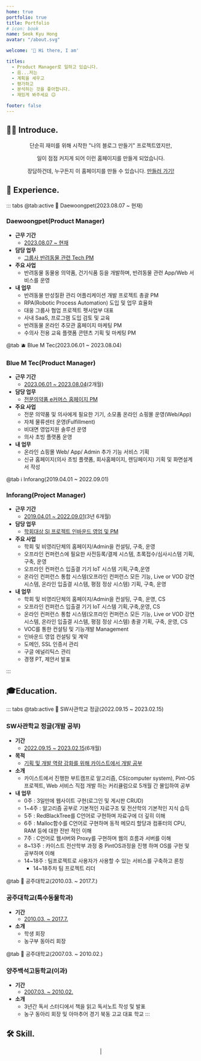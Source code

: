 ```yaml
---
home: true
portfolio: true
title: Portfolio
# icon: book
name: Seok Kyu Hong
avatar: "/about.svg"

welcome: '👋 Hi there, I am'

titles:
  - Product Manager로 일하고 있습니다.
  - 음...저는
  - 계획을 세우고
  - 평가하고
  - 분석하는 것을 좋아합니다. 
  - 재밌게 봐주세요 😉

footer: false
---
```


## 🙇‍♂️ Introduce.
<center>
단순히 재미를 위해 시작한 "나의 블로그 만들기" 프로젝트였지만,

일이 점점 커지게 되어 이런 홈페이지를 만들게 되었습니다. 

장담하건데, 누구든지 이 홈페이지를 만들 수 있습니다. 
[만들러 가기!](https://theme-hope.vuejs.press/)

</center>

## 💼 Experience.

<!-- >[!tip]
>상세한 포트폴리오는 해당 [링크(비공개)](https://levih.me/blog/portfolio)에서 확인 가능 합니다. 비밀번호는 비밀🤫 -->

::: tabs
@tab:active 🐻 Daewoongpet(2023.08.07 ~ 현재)
<!-- tab 1 content -->
### Daewoongpet(Product Manager)
- **근무 기간**
  - <u>2023.08.07 ~ 현재</u>
- **담당 업무**
  - <u>그룹사 반려동물 관련 Tech PM</u>
- **주요 사업**
  - 반려동물 동물용 의약품, 건기식품 등을 개발하며, 반려동물 관련 App/Web 서비스를 운영
- **내 업무**
  - 반려동물 만성질환 관리 어플리케이션 개발 프로젝트 총괄 PM
  - RPA(Robotic Process Automation) 도입 및 업무 효율화
  - 대웅 그룹사 협업 프로젝트 펫사업부 대표
  - 사내 SaaS, 프로그램 도입 검토 및 교육
  - 반려동물 온라인 추모관 홈페이지 마케팅 PM
  - 수의사 전용 교육 플랫폼 콘텐츠 기획 및 마케팅 PM

@tab 🫐 Blue M Tec(2023.06.01 ~ 2023.08.04)
<!-- tab 2 content -->
### Blue M Tec(Product Manager)
- **근무 기간**
  - <u>2023.06.01 ~ 2023.08.04</u>(2개월)
- **담당 업무**
  - <u>전문의약품 e커머스 홈페이지 PM</u>
- **주요 사업**
  - 전문 의약품 및 의사에게 필요한 기기, 소모품 온라인 쇼핑몰 운영(Web/App)
  - 자체 물류센터 운영(Fulfillment)
  - 비대면 영업지원 솔루션 운영
  - 의사 초빙 플랫폼 운영
- **내 업무**
  - 온라인 쇼핑몰 Web/ App/ Admin 추가 기능 서비스 기획
  - 신규 홈페이지(의사 초빙 플랫폼, 회사홈페이지, 렌딩페이지) 기획 및 화면설계서 작성

@tab ℹ️ Inforang(2019.04.01 ~ 2022.09.01)
<!-- tab 3 content -->
### Inforang(Project Manager)
- **근무 기간**
  - <u>2019.04.01 ~ 2022.09.01</u>(3년 6개월)
- **담당 업무**
  - <u>학회대상 SI 프로젝트 인바운드 영업 및 PM</u>
- **주요 사업**
  - 학회 및 비영리단체의 홈페이지/Admin을 컨설팅, 구축, 운영
  - 오프라인 컨퍼런스에 필요한 사전등록/결제 시스템, 초록접수/심사시스템 기획,구축, 운영
  - 오프라인 컨퍼런스 입출결 기기 IoT 시스템 기획,구축,운영
  - 온라인 컨퍼런스 통합 시스템(오프라인 컨퍼런스 모든 기능, Live or VOD 강연 시스템, 온라인 입출결 시스템, 평점 정상 시스템) 기획, 구축, 운영
- **내 업무**
  - 학회 및 비영리단체의 홈페이지/Admin을 컨설팅, 구축, 운영, CS
  - 오프라인 컨퍼런스 입출결 기기 IoT 시스템 기획,구축,운영, CS
  - 온라인 컨퍼런스 통합 시스템(오프라인 컨퍼런스 모든 기능, Live or VOD 강연 시스템, 온라인 입출결 시스템, 평점 정상 시스템) 총괄 기획, 구축, 운영, CS
  - VOC를 통한 컨설팅 및 기능개발 Management
  - 인바운드 영업 컨설팅 및 계약
  - 도메인, SSL 인증서 관리
  - 구글 에널리틱스 관리
  - 경쟁 PT, 제안서 발표

:::

## 🎓Education.

::: tabs
@tab:active 🌳 SW사관학교 정글(2022.09.15 ~ 2023.02.15)
<!-- tab 1 content -->
### SW사관학교 정글(개발 공부)
- **기간**
  - <u>2022.09.15 ~ 2023.02.15</u>(6개월)
- **목적**
  - <u>기획 및 개발 역량 강화를 위해 카이스트에서 개발 공부</u>
- **소개**
  - 카이스트에서 진행한 부트캠프로 알고리즘, CS(computer system), Pint-OS 프로젝트, Web 서비스 직접 개발 하는 커리큘럼으로 5개월 간 몰입하여 공부
- **내 업무**
  - 0주 : 3일만에 웹사이트 구현(로그인 및 게시판 CRUD)
  - 1~4주 : 알고리즘 공부로 기본적인 자료구조 및 전산학의 기본적인 지식 습득
  - 5주 : RedBlackTree를 C언어로 구현하며 자료구에 더 깊히 이해
  - 6주 : Malloc함수를 C언어로 구현하며 동적 메모리 할당과 컴퓨터의 CPU, RAM 등에 대한 전반 적인 이해
  - 7주 : C언어로 웹서버와 Proxy를 구현하며 웹의 흐름과 서버를 이해
  - 8~13주 : 카이스트 전산학부 과정 중 PintOS과정을 진행 하며 OS를 구현 및 공부하며 이해
  - 14~18주 : 팀프로젝트로 사용자가 사용할 수 있는 서비스를 구축하고 론칭
    - 14~18주차 팀 프로젝트 리더

@tab 🏫 공주대학교(2010.03. ~ 2017.7.)
<!-- tab 2 content -->
### 공주대학교(특수동물학과)
- **기간**
  - <u>2010.03. ~ 2017.7.</u>
- **소개**
  - 학생 회장
  - 농구부 동아리 회장

@tab 🏫 공주대학교(2007.03. ~ 2010.02.)
<!-- tab 3 content -->
### 양주백석고등학교(이과)
- **기간**
  - <u>2007.03. ~ 2010.02.</u>
- **소개**
  - 3년간 독서 스터디에서 책을 읽고 독서노트 작성 및 발표 
  - 농구 동아리 회장 및 아마추어 경기 북동 고교 대표 학교
:::

## 🛠️ Skill.





<center>|</center>




<!-- <center>
<iframe style="border: 1px solid rgba(0, 0, 0, 0.1);" width="100%" height="750px" src="https://www.figma.com/embed?embed_host=share&url=https%3A%2F%2Fwww.figma.com%2Fdesign%2F8t1btxdFaU00ndGWp6hOkM%2F%25EC%25BB%25A4%25EB%25A8%25B8%25EC%258A%25A4-%25EB%25A9%2594%25EC%259D%25B8-%25EB%25A6%25AC%25EB%2589%25B4%25EC%2596%25BC%3Fnode-id%3D0-1%26t%3D4YqvI1Mtnwdfkr0B-1" allowfullscreen></iframe>
</center> -->

